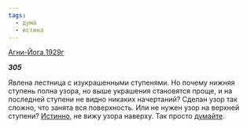 ```yaml
---
tags:
  - дума
  - истина
---
```

[Агни-Йога 1929г](https://127.0.0.1:4002/agni/1929)

___305___

Явлена лестница с изукрашенными ступенями. Но почему нижняя ступень полна узора, но выше украшения становятся проще, и на последней ступени не видно никаких начертаний? Сделан узор так сложно, что занята вся поверхность. Или не нужен узор на верхней ступени? [Истинно](../../../tags/#истина), не вижу узора наверху. Так просто [думайте](../../../tags/#дума).